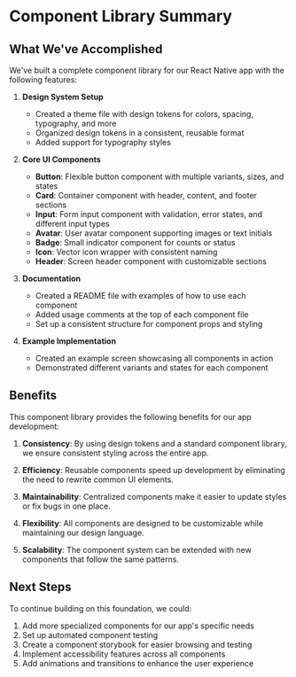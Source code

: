 # Component Library Summary

## What We've Accomplished

We've built a complete component library for our React Native app with the following features:

1. **Design System Setup**
   - Created a theme file with design tokens for colors, spacing, typography, and more
   - Organized design tokens in a consistent, reusable format
   - Added support for typography styles

2. **Core UI Components**
   - **Button**: Flexible button component with multiple variants, sizes, and states
   - **Card**: Container component with header, content, and footer sections
   - **Input**: Form input component with validation, error states, and different input types
   - **Avatar**: User avatar component supporting images or text initials
   - **Badge**: Small indicator component for counts or status
   - **Icon**: Vector icon wrapper with consistent naming
   - **Header**: Screen header component with customizable sections

3. **Documentation**
   - Created a README file with examples of how to use each component
   - Added usage comments at the top of each component file
   - Set up a consistent structure for component props and styling

4. **Example Implementation**
   - Created an example screen showcasing all components in action
   - Demonstrated different variants and states for each component

## Benefits

This component library provides the following benefits for our app development:

1. **Consistency**: By using design tokens and a standard component library, we ensure consistent styling across the entire app.

2. **Efficiency**: Reusable components speed up development by eliminating the need to rewrite common UI elements.

3. **Maintainability**: Centralized components make it easier to update styles or fix bugs in one place.

4. **Flexibility**: All components are designed to be customizable while maintaining our design language.

5. **Scalability**: The component system can be extended with new components that follow the same patterns.

## Next Steps

To continue building on this foundation, we could:

1. Add more specialized components for our app's specific needs
2. Set up automated component testing
3. Create a component storybook for easier browsing and testing
4. Implement accessibility features across all components
5. Add animations and transitions to enhance the user experience 